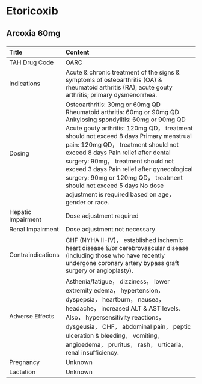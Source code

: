# Etoricoxib

## Arcoxia 60mg

##### 

| Title              | Content                                                                                                                                                                                                                                                                                                                                                                                                                                                                                           |
|:-------------------|:--------------------------------------------------------------------------------------------------------------------------------------------------------------------------------------------------------------------------------------------------------------------------------------------------------------------------------------------------------------------------------------------------------------------------------------------------------------------------------------------------|
| TAH Drug Code      | OARC                                                                                                                                                                                                                                                                                                                                                                                                                                                                                              |
| Indications        | Acute & chronic treatment of the signs & symptoms of osteoarthritis (OA) & rheumatoid arthritis (RA); acute gouty arthritis; primary dysmenorrhea.                                                                                                                                                                                                                                                                                                                                                |
| Dosing             | Osteoarthritis: 30mg or 60mg QD Rheumatoid arthritis: 60mg or 90mg QD Ankylosing spondylitis: 60mg or 90mg QD Acute gouty arthritis: 120mg QD， treatment should not exceed 8 days Primary menstrual pain: 120mg QD， treatment should not exceed 8 days Pain relief after dental surgery: 90mg， treatment should not exceed 3 days Pain relief after gynecological surgery: 90mg or 120mg QD， treatment should not exceed 5 days No dose adjustment is required based on age， gender or race. |
| Hepatic Impairment | Dose adjustment required                                                                                                                                                                                                                                                                                                                                                                                                                                                                          |
| Renal Impairment   | Dose adjustment not necessary                                                                                                                                                                                                                                                                                                                                                                                                                                                                     |
| Contraindications  | CHF (NYHA II-IV)， established ischemic heart disease &/or cerebrovascular disease (including those who have recently undergone coronary artery bypass graft surgery or angioplasty).                                                                                                                                                                                                                                                                                                             |
| Adverse Effects    | Asthenia/fatigue， dizziness， lower extremity edema， hypertension， dyspepsia， heartburn， nausea， headache， increased ALT & AST levels. Also， hypersensitivity reactions， dysgeusia， CHF， abdominal pain， peptic ulceration & bleeding， vomiting， angioedema， pruritus， rash， urticaria， renal insufficiency.                                                                                                                                                                    |
| Pregnancy          | Unknown                                                                                                                                                                                                                                                                                                                                                                                                                                                                                           |
| Lactation          | Unknown                                                                                                                                                                                                                                                                                                                                                                                                                                                                                           |

